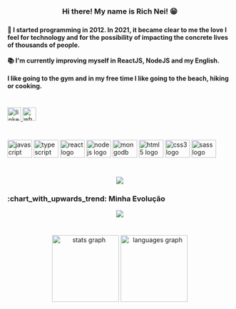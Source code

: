 <h3 align="center">Hi there! My name is Rich Nei! 😁</h3>

###

<h4 align="left">🚀 I started programming in 2012. In 2021, it became clear to me the love I feel for technology and for the possibility of impacting the concrete lives of thousands of people. <br><br>📚 I'm currently improving myself in ReactJS, NodeJS and my English.<br><br>I like going to the gym and in my free time I like going to the beach, hiking or cooking.</h4>

###

<br clear="both">

<div align="left">
  <a href="https://www.linkedin.com/in/richnei/" target="_blank">
    <img src="https://img.shields.io/static/v1?message=LinkedIn&logo=linkedin&label=&color=0077B5&logoColor=white&labelColor=&style=for-the-badge" height="30" alt="linkedin logo"  />
  </a>
  <a href="https://contate.me/wppdorichnei" target="_blank">
    <img src="https://img.shields.io/static/v1?message=Whatsapp&logo=whatsapp&label=&color=25D366&logoColor=white&labelColor=&style=for-the-badge" height="30" alt="whatsapp logo"  />
  </a>
</div>

###

<br clear="both">

<div align="left">
  <img src="https://cdn.jsdelivr.net/gh/devicons/devicon/icons/javascript/javascript-original.svg" height="40" width="55" alt="javascript logo"  />
  <img src="https://cdn.jsdelivr.net/gh/devicons/devicon/icons/typescript/typescript-original.svg" height="40" width="55" alt="typescript logo"  />
  <img src="https://cdn.jsdelivr.net/gh/devicons/devicon/icons/react/react-original.svg" height="40" width="55" alt="react logo"  />
  <img src="https://cdn.jsdelivr.net/gh/devicons/devicon/icons/nodejs/nodejs-original.svg" height="40" width="55" alt="nodejs logo"  />
  <img src="https://cdn.jsdelivr.net/gh/devicons/devicon/icons/mongodb/mongodb-original.svg" height="40" width="55" alt="mongodb logo"  />
  <img src="https://cdn.jsdelivr.net/gh/devicons/devicon/icons/html5/html5-original.svg" height="40" width="55" alt="html5 logo"  />
  <img src="https://cdn.jsdelivr.net/gh/devicons/devicon/icons/css3/css3-original.svg" height="40" width="55" alt="css3 logo"  />
  <img src="https://cdn.jsdelivr.net/gh/devicons/devicon/icons/sass/sass-original.svg" height="40" width="55" alt="sass logo"  />
</div>

###

<br clear="both">

<div align="center">
  <img src="https://visitor-badge.laobi.icu/badge?page_id=richnei.richnei&left_color=darkgreen&right_color=green&left_text=Visitors"  />
</div>

###

<h3> :chart_with_upwards_trend: Minha Evolução </h3>
  
<div align='center'>
<a height="150em" href="http://www.github.com/WalterLimaViana"><img src="https://github-readme-streak-stats.herokuapp.com/?user=WalterLimaViana&stroke=2ea043&background=171717&ring=3382ed&fire=3382ed&currStreakNum=0bd967&currStreakLabel=3382ed&sideNums=0bd967&sideLabels=3382ed&dates=0bd967&hide_border=true" /></a>
</div>

###

<br clear="both">

<div align="center">
  <img src="https://github-readme-stats.vercel.app/api?hide_title=false&hide_rank=false&show_icons=true&include_all_commits=true&count_private=true&disable_animations=false&theme=dark&locale=en&hide_border=false&username=richnei" height="150" alt="stats graph"  />
  <img src="https://github-readme-stats.vercel.app/api/top-langs?locale=en&hide_title=false&layout=compact&card_width=320&langs_count=12&theme=dark&hide_border=false&username=richnei" height="150" alt="languages graph"  />
</div>

###
